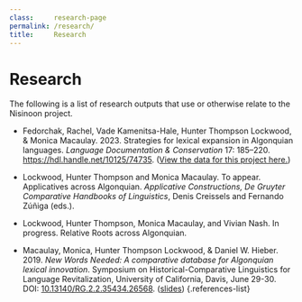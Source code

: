 ```yaml
---
class:     research-page
permalink: /research/
title:     Research
---
```


# Research

The following is a list of research outputs that use or otherwise relate to the Nisinoon project.

- Fedorchak, Rachel, Vade Kamenitsa-Hale, Hunter Thompson Lockwood, & Monica Macaulay. 2023. Strategies for lexical expansion in Algonquian languages. *Language Documentation & Conservation* 17: 185–220. <https://hdl.handle.net/10125/74735>. ([View the data for this project here.](/Fedorchaketal2023))

- Lockwood, Hunter Thompson and Monica Macaulay. To appear. Applicatives across Algonquian. *Applicative Constructions, De Gruyter Comparative Handbooks of Linguistics*, Denis Creissels and Fernando Zúñiga (eds.).

- Lockwood, Hunter Thompson, Monica Macaulay, and Vivian Nash. In progress. Relative Roots across Algonquian.

- Macaulay, Monica, Hunter Thompson Lockwood, & Daniel W. Hieber. 2019. *New Words Needed: A comparative database for Algonquian lexical innovation*. Symposium on Historical-Comparative Linguistics for Language Revitalization, University of California, Davis, June 29-30. DOI: [10.13140/RG.2.2.35434.26568](https://doi.org/10.13140/RG.2.2.35434.26568). ([slides](https://doi.org/10.13140/RG.2.2.35434.26568))
{.references-list}
